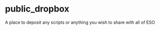 public_dropbox
==============

A place to deposit any scripts or anything you wish to share with all of ESO
